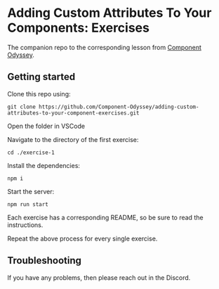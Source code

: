 # Adding Custom Attributes To Your Components: Exercises

The companion repo to the corresponding lesson from [Component Odyssey](https://component-odyssey.com).

## Getting started

Clone this repo using:

`git clone https://github.com/Component-Odyssey/adding-custom-attributes-to-your-component-exercises.git  `

Open the folder in VSCode

Navigate to the directory of the first exercise:

`cd ./exercise-1`

Install the dependencies:

`npm i`

Start the server:

`npm run start`

Each exercise has a corresponding README, so be sure to read the instructions.

Repeat the above process for every single exercise.

## Troubleshooting

If you have any problems, then please reach out in the Discord.